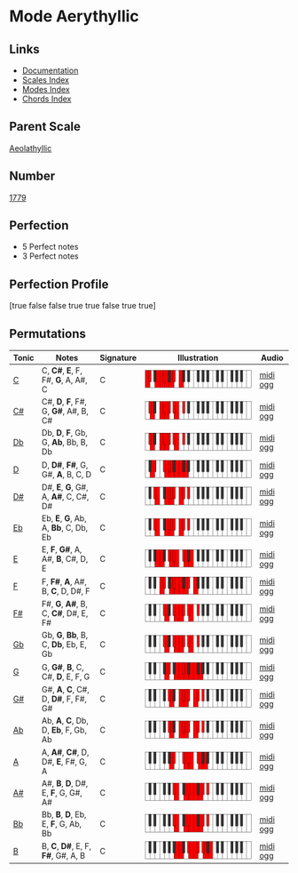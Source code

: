 # Mode Aerythyllic

## Links

- [Documentation](index.md)
- [Scales Index](Scales.md)
- [Modes Index](Modes.md)
- [Chords Index](Chords.md)

## Parent Scale

[Aeolathyllic](ScaleAeolathyllic.md)

## Number

[1779](https://ianring.com/musictheory/scales/1779)

## Perfection

- 5 Perfect notes
- 3 Perfect notes

## Perfection Profile

[true false false true true false true true]

## Permutations

| Tonic | Notes | Signature | Illustration | Audio |
|-------|-------|-----------|--------------|-------|
| [C](ModeCNaturalAerythyllic.md) | C, **C#**, **E**, F, F#, **G**, A, A#, C | C | ![CNaturalAerythyllic](ModeCNaturalAerythyllic.png) | [midi](ModeCNaturalAerythyllic.mid) [ogg](ModeCNaturalAerythyllic.ogg) |
| [C#](ModeCSharpAerythyllic.md) | C#, **D**, **F**, F#, G, **G#**, A#, B, C# | C | ![CSharpAerythyllic](ModeCSharpAerythyllic.png) | [midi](ModeCSharpAerythyllic.mid) [ogg](ModeCSharpAerythyllic.ogg) |
| [Db](ModeDFlatAerythyllic.md) | Db, **D**, **F**, Gb, G, **Ab**, Bb, B, Db | C | ![DFlatAerythyllic](ModeDFlatAerythyllic.png) | [midi](ModeDFlatAerythyllic.mid) [ogg](ModeDFlatAerythyllic.ogg) |
| [D](ModeDNaturalAerythyllic.md) | D, **D#**, **F#**, G, G#, **A**, B, C, D | C | ![DNaturalAerythyllic](ModeDNaturalAerythyllic.png) | [midi](ModeDNaturalAerythyllic.mid) [ogg](ModeDNaturalAerythyllic.ogg) |
| [D#](ModeDSharpAerythyllic.md) | D#, **E**, **G**, G#, A, **A#**, C, C#, D# | C | ![DSharpAerythyllic](ModeDSharpAerythyllic.png) | [midi](ModeDSharpAerythyllic.mid) [ogg](ModeDSharpAerythyllic.ogg) |
| [Eb](ModeEFlatAerythyllic.md) | Eb, **E**, **G**, Ab, A, **Bb**, C, Db, Eb | C | ![EFlatAerythyllic](ModeEFlatAerythyllic.png) | [midi](ModeEFlatAerythyllic.mid) [ogg](ModeEFlatAerythyllic.ogg) |
| [E](ModeENaturalAerythyllic.md) | E, **F**, **G#**, A, A#, **B**, C#, D, E | C | ![ENaturalAerythyllic](ModeENaturalAerythyllic.png) | [midi](ModeENaturalAerythyllic.mid) [ogg](ModeENaturalAerythyllic.ogg) |
| [F](ModeFNaturalAerythyllic.md) | F, **F#**, **A**, A#, B, **C**, D, D#, F | C | ![FNaturalAerythyllic](ModeFNaturalAerythyllic.png) | [midi](ModeFNaturalAerythyllic.mid) [ogg](ModeFNaturalAerythyllic.ogg) |
| [F#](ModeFSharpAerythyllic.md) | F#, **G**, **A#**, B, C, **C#**, D#, E, F# | C | ![FSharpAerythyllic](ModeFSharpAerythyllic.png) | [midi](ModeFSharpAerythyllic.mid) [ogg](ModeFSharpAerythyllic.ogg) |
| [Gb](ModeGFlatAerythyllic.md) | Gb, **G**, **Bb**, B, C, **Db**, Eb, E, Gb | C | ![GFlatAerythyllic](ModeGFlatAerythyllic.png) | [midi](ModeGFlatAerythyllic.mid) [ogg](ModeGFlatAerythyllic.ogg) |
| [G](ModeGNaturalAerythyllic.md) | G, **G#**, **B**, C, C#, **D**, E, F, G | C | ![GNaturalAerythyllic](ModeGNaturalAerythyllic.png) | [midi](ModeGNaturalAerythyllic.mid) [ogg](ModeGNaturalAerythyllic.ogg) |
| [G#](ModeGSharpAerythyllic.md) | G#, **A**, **C**, C#, D, **D#**, F, F#, G# | C | ![GSharpAerythyllic](ModeGSharpAerythyllic.png) | [midi](ModeGSharpAerythyllic.mid) [ogg](ModeGSharpAerythyllic.ogg) |
| [Ab](ModeAFlatAerythyllic.md) | Ab, **A**, **C**, Db, D, **Eb**, F, Gb, Ab | C | ![AFlatAerythyllic](ModeAFlatAerythyllic.png) | [midi](ModeAFlatAerythyllic.mid) [ogg](ModeAFlatAerythyllic.ogg) |
| [A](ModeANaturalAerythyllic.md) | A, **A#**, **C#**, D, D#, **E**, F#, G, A | C | ![ANaturalAerythyllic](ModeANaturalAerythyllic.png) | [midi](ModeANaturalAerythyllic.mid) [ogg](ModeANaturalAerythyllic.ogg) |
| [A#](ModeASharpAerythyllic.md) | A#, **B**, **D**, D#, E, **F**, G, G#, A# | C | ![ASharpAerythyllic](ModeASharpAerythyllic.png) | [midi](ModeASharpAerythyllic.mid) [ogg](ModeASharpAerythyllic.ogg) |
| [Bb](ModeBFlatAerythyllic.md) | Bb, **B**, **D**, Eb, E, **F**, G, Ab, Bb | C | ![BFlatAerythyllic](ModeBFlatAerythyllic.png) | [midi](ModeBFlatAerythyllic.mid) [ogg](ModeBFlatAerythyllic.ogg) |
| [B](ModeBNaturalAerythyllic.md) | B, **C**, **D#**, E, F, **F#**, G#, A, B | C | ![BNaturalAerythyllic](ModeBNaturalAerythyllic.png) | [midi](ModeBNaturalAerythyllic.mid) [ogg](ModeBNaturalAerythyllic.ogg) |
